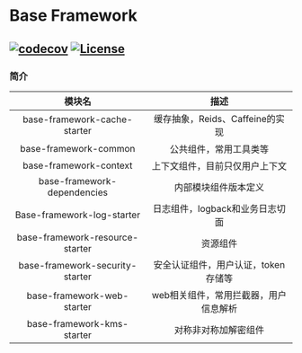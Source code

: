 # Base Framework

[![codecov](https://codecov.io/github/fuhouyu/base-framework/graph/badge.svg?token=VUT9BFMLK9)](https://codecov.io/github/fuhouyu/base-framework) [![License](https://img.shields.io/badge/license-Apache%202-4EB1BA.svg)](https://www.apache.org/licenses/LICENSE-2.0.html)
-------

### 简介

| 模块名                          |                 描述                  |
| :-----------------------------: | :-----------------------------------: |
| base-framework-cache-starter    |    缓存抽象，Reids、Caffeine的实现    |
| base-framework-common           |        公共组件，常用工具类等         |
| base-framework-context          |    上下文组件，目前只仅用户上下文     |
| base-framework-dependencies     |         内部模块组件版本定义          |
| Base-framework-log-starter      |    日志组件，logback和业务日志切面    |
| base-framework-resource-starter |               资源组件                |
| base-framework-security-starter |  安全认证组件，用户认证，token存储等  |
| base-framework-web-starter              | web相关组件，常用拦截器，用户信息解析 |
| base-framework-kms-starter              | 对称非对称加解密组件 |

